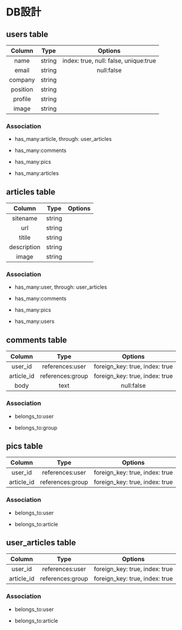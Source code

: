 # DB設計

## users table


|   Column   |     Type    |              Options                |
|:----------:|:-----------:|:-----------------------------------:|
| name       | string      |index: true, null: false, unique:true|
| email      | string      |null:false                           |
| company    | string      |                                     |
| position   | string      |                                     |
| profile    | string      |                                     |
| image      | string      |                                     |

### Association

* has_many:article, through: user_articles

* has_many:comments

* has_many:pics

* has_many:articles


## articles table


|   Column   |       Type      |            Options              |
|:----------:|:---------------:|:-------------------------------:|
| sitename   | string          |                                 |
| url        | string          |                                 |
| titile     | string          |                                 |
| description| string          |                                 |
| image      | string          |                                 |

### Association

* has_many:user, through: user_articles

* has_many:comments

* has_many:pics

* has_many:users


## comments table


|   Column   |      Type       |              Options            |
|:----------:|:---------------:|:-------------------------------:|
| user_id    | references:user |foreign_key: true, index: true   |
| article_id | references:group|foreign_key: true, index: true   |
| body       | text            |null:false                       |

### Association

* belongs_to:user

* belongs_to:group


## pics table


|   Column   |       Type      |            Options              |
|:----------:|:---------------:|:-------------------------------:|
| user_id    | references:user |foreign_key: true, index: true   |
| article_id | references:group|foreign_key: true, index: true   |

### Association

* belongs_to:user

* belongs_to:article


## user_articles table


|   Column   |       Type      |            Options              |
|:----------:|:---------------:|:-------------------------------:|
| user_id    | references:user |foreign_key: true, index: true   |
| article_id | references:group|foreign_key: true, index: true   |

### Association

* belongs_to:user

* belongs_to:article

